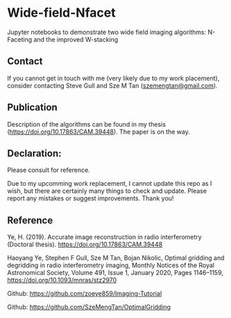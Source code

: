 # Wide-field-Nfacet
Jupyter notebooks to demonstrate two wide field imaging algorithms: N-Faceting and the improved W-stacking

## Contact

If you cannot get in touch with me (very likely due to my work placement), consider contacting Steve Gull and Sze M Tan (szemengtan@gmail.com). 

## Publication

Description of the algorithms can be found in my thesis (https://doi.org/10.17863/CAM.39448). The paper is on the way.

## Declaration: 

Please consult for reference. 

Due to my upcomming work replacement, I cannot update this repo as I wish, but there are certainly many things to check and update. Please report any mistakes or suggest improvements. Thank you!

## Reference

Ye, H. (2019). Accurate image reconstruction in radio interferometry (Doctoral thesis). https://doi.org/10.17863/CAM.39448

Haoyang Ye, Stephen F Gull, Sze M Tan, Bojan Nikolic, Optimal gridding and degridding in radio interferometry imaging, Monthly Notices of the Royal Astronomical Society, Volume 491, Issue 1, January 2020, Pages 1146–1159, https://doi.org/10.1093/mnras/stz2970

Github: https://github.com/zoeye859/Imaging-Tutorial

Github: https://github.com/SzeMengTan/OptimalGridding
